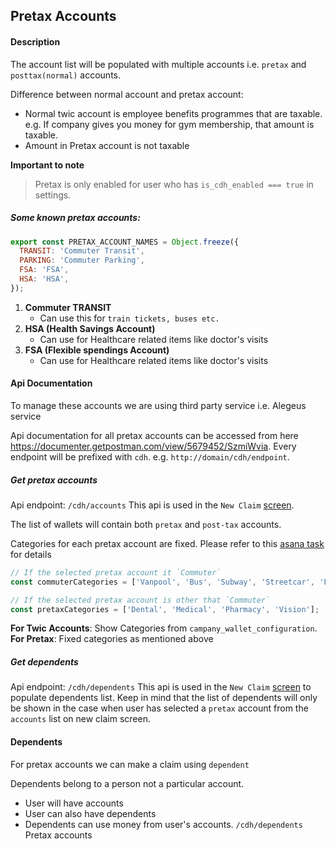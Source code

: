 ## Pretax Accounts

#### Description
The account list will be populated with multiple accounts i.e. `pretax` and `posttax(normal)` accounts.

Difference between normal account and pretax account:

- Normal twic account is employee benefits programmes that are taxable.
e.g. If company gives you money for gym membership, that amount is taxable.
- Amount in Pretax account is not taxable

**Important to note**
> Pretax is only enabled for user who has `is_cdh_enabled === true` in settings.


##### Some known pretax accounts:
```javascript
export const PRETAX_ACCOUNT_NAMES = Object.freeze({
  TRANSIT: 'Commuter Transit',
  PARKING: 'Commuter Parking',
  FSA: 'FSA',
  HSA: 'HSA',
});
```
1. **Commuter TRANSIT**
    - Can use this for `train tickets, buses etc.`
2. **HSA (Health Savings Account)**
    - Can use for Healthcare related items like doctor's visits
3. **FSA (Flexible spendings Account)**
    - Can use for Healthcare related items like doctor's visits


#### Api Documentation
To manage these accounts we are using third party service i.e. Alegeus service

Api documentation for all pretax accounts can be accessed from here https://documenter.getpostman.com/view/5679452/SzmiWvia. Every endpoint will be prefixed with `cdh`. e.g. `http://domain/cdh/endpoint`.

##### Get pretax accounts

Api endpoint: `/cdh/accounts`
This api is used in the `New Claim` [screen](https://app.zeplin.io/project/5eb34fd6627ec675bbfa7576/screen/5edffe35757dbbb8dbeb4740/).

The list of wallets will contain both `pretax` and `post-tax` accounts.

Categories for each pretax account are fixed. Please refer to this [asana task](https://app.asana.com/0/1186631906901951/1186635135225590/f) for details
```javascript
// If the selected pretax account it `Commuter`
const commuterCategories = ['Vanpool', 'Bus', 'Subway', 'Streetcar', 'Ferry'];

// If the selected pretax account is other that `Commuter`
const pretaxCategories = ['Dental', 'Medical', 'Pharmacy', 'Vision'];
```

__For Twic Accounts__: Show Categories from `campany_wallet_configuration`.
__For Pretax__: Fixed categories as mentioned above

##### Get dependents

Api endpoint: `/cdh/dependents`
This api is used in the `New Claim` [screen](https://app.zeplin.io/project/5eb34fd6627ec675bbfa7576/screen/5edffe35757dbbb8dbeb4740/) to populate dependents list.
Keep in mind that the list of dependents will only be shown in the case when user has selected a `pretax` account from the `accounts` list on new claim screen.

#### Dependents
For pretax accounts we can make a claim using `dependent`

Dependents belong to a person not a particular account.
 - User will have accounts
 - User can also have dependents
 - Dependents can use money from user's accounts.
`/cdh/dependents`
Pretax accounts 
